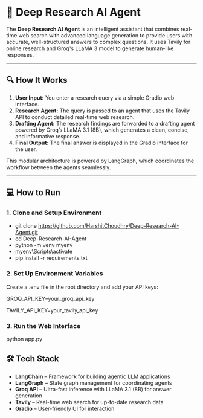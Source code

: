 # 🧠 Deep Research AI Agent

The **Deep Research AI Agent** is an intelligent assistant that combines real-time web search with advanced language generation to provide users with accurate, well-structured answers to complex questions. It uses Tavily for online research and Groq's LLaMA 3 model to generate human-like responses.

---

## 🔍 How It Works

1. **User Input:** You enter a research query via a simple Gradio web interface.
2. **Research Agent:** The query is passed to an agent that uses the Tavily API to conduct detailed real-time web research.
3. **Drafting Agent:** The research findings are forwarded to a drafting agent powered by Groq’s LLaMA 3.1 (8B), which generates a clean, concise, and informative response.
4. **Final Output:** The final answer is displayed in the Gradio interface for the user.

This modular architecture is powered by LangGraph, which coordinates the workflow between the agents seamlessly.

---

## 💻 How to Run

### 1. Clone and Setup Environment

- git clone https://github.com/HarshitChoudhry/Deep-Research-AI-Agent.git
- cd Deep-Research-AI-Agent
- python -m venv myenv
- myenv\Scripts\activate 
- pip install -r requirements.txt 

### 2. Set Up Environment Variables

Create a .env file in the root directory and add your API keys:

GROQ_API_KEY=your_groq_api_key

TAVILY_API_KEY=your_tavily_api_key

### 3. Run the Web Interface

python app.py

## 🛠️ Tech Stack

- **LangChain** – Framework for building agentic LLM applications
- **LangGraph** – State graph management for coordinating agents
- **Groq API** – Ultra-fast inference with LLaMA 3.1 (8B) for answer generation
- **Tavily**  – Real-time web search for up-to-date research data
- **Gradio**  – User-friendly UI for interaction


